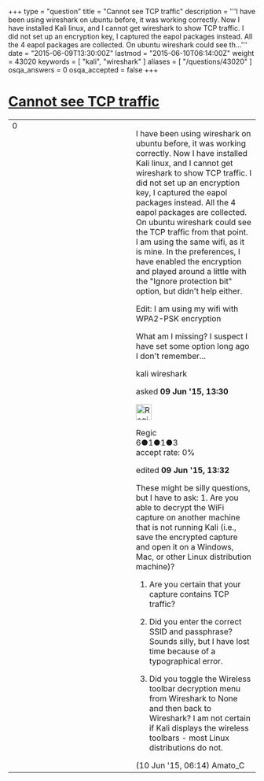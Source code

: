 +++
type = "question"
title = "Cannot see TCP traffic"
description = '''I have been using wireshark on ubuntu before, it was working correctly. Now I have installed Kali linux, and I cannot get wireshark to show TCP traffic. I did not set up an encryption key, I captured the eapol packages instead. All the 4 eapol packages are collected. On ubuntu wireshark could see th...'''
date = "2015-06-09T13:30:00Z"
lastmod = "2015-06-10T06:14:00Z"
weight = 43020
keywords = [ "kali", "wireshark" ]
aliases = [ "/questions/43020" ]
osqa_answers = 0
osqa_accepted = false
+++

<div class="headNormal">

# [Cannot see TCP traffic](/questions/43020/cannot-see-tcp-traffic)

</div>

<div id="main-body">

<div id="askform">

<table id="question-table" style="width:100%;"><colgroup><col style="width: 50%" /><col style="width: 50%" /></colgroup><tbody><tr class="odd"><td style="width: 30px; vertical-align: top"><div class="vote-buttons"><span id="post-43020-upvote" class="ajax-command post-vote up" rel="nofollow" title="I like this post (click again to cancel)"> </span><div id="post-43020-score" class="post-score" title="current number of votes">0</div><span id="post-43020-downvote" class="ajax-command post-vote down" rel="nofollow" title="I dont like this post (click again to cancel)"> </span> <span id="favorite-mark" class="ajax-command favorite-mark" rel="nofollow" title="mark/unmark this question as favorite (click again to cancel)"> </span><div id="favorite-count" class="favorite-count"></div></div></td><td><div id="item-right"><div class="question-body"><p>I have been using wireshark on ubuntu before, it was working correctly. Now I have installed Kali linux, and I cannot get wireshark to show TCP traffic. I did not set up an encryption key, I captured the eapol packages instead. All the 4 eapol packages are collected. On ubuntu wireshark could see the TCP traffic from that point. I am using the same wifi, as it is mine. In the preferences, I have enabled the encryption and played around a little with the "Ignore protection bit" option, but didn't help either.</p><p>Edit: I am using my wifi with WPA2-PSK encryption</p><p>What am I missing? I suspect I have set some option long ago I don't remember...</p></div><div id="question-tags" class="tags-container tags"><span class="post-tag tag-link-kali" rel="tag" title="see questions tagged &#39;kali&#39;">kali</span> <span class="post-tag tag-link-wireshark" rel="tag" title="see questions tagged &#39;wireshark&#39;">wireshark</span></div><div id="question-controls" class="post-controls"></div><div class="post-update-info-container"><div class="post-update-info post-update-info-user"><p>asked <strong>09 Jun '15, 13:30</strong></p><img src="https://secure.gravatar.com/avatar/392600405170d10772bb7063d5fce27e?s=32&amp;d=identicon&amp;r=g" class="gravatar" width="32" height="32" alt="Regic&#39;s gravatar image" /><p><span>Regic</span><br />
<span class="score" title="6 reputation points">6</span><span title="1 badges"><span class="badge1">●</span><span class="badgecount">1</span></span><span title="1 badges"><span class="silver">●</span><span class="badgecount">1</span></span><span title="3 badges"><span class="bronze">●</span><span class="badgecount">3</span></span><br />
<span class="accept_rate" title="Rate of the user&#39;s accepted answers">accept rate:</span> <span title="Regic has no accepted answers">0%</span></p></div><div class="post-update-info post-update-info-edited"><p><span> edited <strong>09 Jun '15, 13:32</strong> </span></p></div></div><div id="comments-container-43020" class="comments-container"><span id="43044"></span><div id="comment-43044" class="comment"><div id="post-43044-score" class="comment-score"></div><div class="comment-text"><p>These might be silly questions, but I have to ask: 1. Are you able to decrypt the WiFi capture on another machine that is not running Kali (i.e., save the encrypted capture and open it on a Windows, Mac, or other Linux distribution machine)?</p><ol><li><p>Are you certain that your capture contains TCP traffic?</p></li><li><p>Did you enter the correct SSID and passphrase? Sounds silly, but I have lost time because of a typographical error.</p></li><li><p>Did you toggle the Wireless toolbar decryption menu from Wireshark to None and then back to Wireshark? I am not certain if Kali displays the wireless toolbars - most Linux distributions do not.</p></li></ol></div><div id="comment-43044-info" class="comment-info"><span class="comment-age">(10 Jun '15, 06:14)</span> <span class="comment-user userinfo">Amato_C</span></div></div></div><div id="comment-tools-43020" class="comment-tools"></div><div class="clear"></div><div id="comment-43020-form-container" class="comment-form-container"></div><div class="clear"></div></div></td></tr></tbody></table>

</div>

</div>

